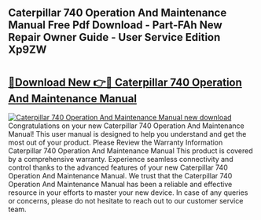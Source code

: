 ## Caterpillar 740 Operation And Maintenance Manual Free Pdf Download - Part-FAh New Repair Owner Guide - User Service Edition Xp9ZW

# <h2><a href="http://cf14335.oget.top/?id=Caterpillar+740+Operation+And+Maintenance+Manual">🔗Download New 👉🔴 Caterpillar 740 Operation And Maintenance Manual</a></h2>

[![Caterpillar 740 Operation And Maintenance Manual new download](https://i.imgur.com/5g1atiW.png)](http://cf14335.oget.top/?id=Caterpillar+740+Operation+And+Maintenance+Manual)
Congratulations on your new Caterpillar 740 Operation And Maintenance Manual! This user manual is designed to help you understand and get the most out of your product. Please Review the Warranty Information Caterpillar 740 Operation And Maintenance Manual This product is covered by a comprehensive warranty. Experience seamless connectivity and control thanks to the advanced features of your new Caterpillar 740 Operation And Maintenance Manual. We trust that the Caterpillar 740 Operation And Maintenance Manual has been a reliable and effective resource in your efforts to master your new device. In case of any queries or concerns, please do not hesitate to reach out to our customer service team.
